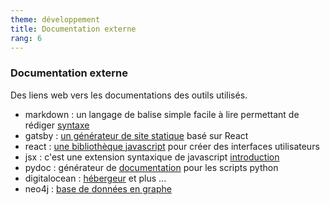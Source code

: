 ```yaml
---
theme: développement
title: Documentation externe
rang: 6
---
```

### Documentation externe

Des liens web vers les documentations des outils utilisés.

*   markdown : un langage de balise simple facile à lire permettant de rédiger [syntaxe](https://daringfireball.net/projects/markdown/syntax)
*   gatsby : [un générateur de site statique](https://www.gatsbyjs.com/) basé sur React
*   react : [une bibliothèque javascript](https://fr.reactjs.org/) pour créer des interfaces utilisateurs
*   jsx  : c'est une extension syntaxique de javascript [introduction](https://fr.reactjs.org/docs/introducing-jsx.html)
*   pydoc : générateur de [documentation](https://docs.python.org/fr/3/library/pydoc.html) pour les scripts python
*   digitalocean : [hébergeur](https://www.digitalocean.com/) et plus ...
*   neo4j : [base de données en graphe](https://neo4j.com/)
